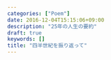 ```yaml
---
categories: ["Poem"]
date: 2016-12-04T15:15:06+09:00
description: "25年の人生の要約"
draft: true
keywords: []
title: "四半世紀を振り返って"
---
```





